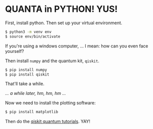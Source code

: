 # QUANTA in PYTHON! YUS!
 
First, install python. Then set up your virtual environment.

```bash
$ python3 -m venv env
$ source env/bin/activate
```

If you're using a windows computer, ... I mean: how can you even face yourself?

Then install `numpy` and the quantum kit, `qiskit`.

```bash
$ pip install numpy
$ pip install qiskit
```

That'll take a while.

*... a while later, hm, hm, hm ...*

Now we need to install the plotting software:

```bash
$ pip install matplotlib
```

Then do the [qiskit quantum tutorials](https://qiskit.org/documentation/tutorials/circuits/1_getting_started_with_qiskit.html). YAY!
